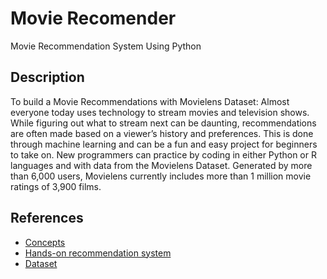 
# Movie Recomender

 Movie Recommendation System Using Python

## Description

To build a Movie Recommendations with Movielens Dataset:
Almost everyone today uses technology to stream movies and television shows. While figuring out what to stream next can be daunting, recommendations are often made based on a viewer’s history and preferences. This is done through machine learning and can be a fun and easy project for beginners to take on. New programmers can practice by coding in either Python or R languages and with data from the Movielens Dataset. Generated by more than 6,000 users, Movielens currently includes more than 1 million movie ratings of 3,900 films.

## References

- [Concepts](http://infolab.stanford.edu/~ullman/mmds/ch9.pdf)
- [Hands-on recommendation system](https://realpython.com/build-recommendation-engine-collaborative-filtering/)
- [Dataset](https://grouplens.org/datasets/movielens/)
